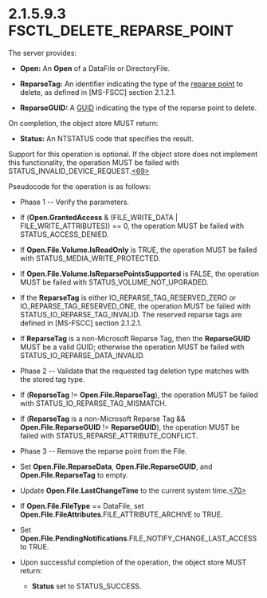 <html dir="LTR" xmlns:mshelp="http://msdn.microsoft.com/mshelp" xmlns:ddue="http://ddue.schemas.microsoft.com/authoring/2003/5" xmlns:xlink="http://www.w3.org/1999/xlink" xmlns:tool="http://www.microsoft.com/tooltip">
    <head>
        <meta http-equiv="Content-Type" content="text/html; CHARSET=utf-8"></meta>
        <meta name="save" content="history"></meta>
        <title>2.1.5.9.3 FSCTL_DELETE_REPARSE_POINT</title>
        <xml>
            <mshelp:toctitle title="2.1.5.9.3 FSCTL_DELETE_REPARSE_POINT"></mshelp:toctitle>
            <mshelp:rltitle title="[MS-FSA]: FSCTL_DELETE_REPARSE_POINT"></mshelp:rltitle>
            <mshelp:keyword index="A" term="0b7952d6-9588-4c9c-bbb7-4875014a0fac"></mshelp:keyword>
            <mshelp:attr name="DCSext.ContentType" value="open specification"></mshelp:attr>
            <mshelp:attr name="AssetID" value="0b7952d6-9588-4c9c-bbb7-4875014a0fac"></mshelp:attr>
            <mshelp:attr name="TopicType" value="kbRef"></mshelp:attr>
            <mshelp:attr name="DCSext.Title" value="[MS-FSA]: FSCTL_DELETE_REPARSE_POINT" />
        </xml>
    </head>
    <body>
        <div id="header">
            <h1 class="heading">2.1.5.9.3 FSCTL_DELETE_REPARSE_POINT</h1>
        </div>
        <div id="mainSection">
            <div id="mainBody">
                <div id="allHistory" class="saveHistory"></div>
                <div id="sectionSection0" class="section" name="collapseableSection">
                    

<p>The server provides:</p>

<ul><li><p><span><span> 
</span></span><b>Open:</b> An <b>Open</b> of a DataFile or DirectoryFile.</p>

</li><li><p><span><span> 
</span></span><b>ReparseTag:</b> An identifier indicating the type of the <a href="682f0f59-385c-4351-b81a-3b234f53db03.md#gt_4fed0b53-5fc8-4818-886f-93d87f3035e1">reparse point</a> to delete, as
defined in <mshelp:link keywords="efbfe127-73ad-4140-9967-ec6500e66d5e" tabindex="0">[MS-FSCC]</mshelp:link>
section <mshelp:link keywords="c8e77b37-3909-4fe6-a4ea-2b9d423b1ee4" tabindex="0">2.1.2.1</mshelp:link>.</p>

</li><li><p><span><span> 
</span></span><b>ReparseGUID:</b> A <a href="682f0f59-385c-4351-b81a-3b234f53db03.md#gt_f49694cc-c350-462d-ab8e-816f0103c6c1">GUID</a> indicating the type of
the reparse point to delete.</p>

</li></ul><p>On completion, the object store MUST return:</p>

<ul><li><p><span><span> 
</span></span><b>Status:</b> An NTSTATUS code that specifies the result.</p>

</li></ul><p>Support for this operation is optional. If the object store
does not implement this functionality, the operation MUST be failed with
STATUS_INVALID_DEVICE_REQUEST.<a id="Appendix_A_Target_69"></a><a href="4e3695bd-7574-4f24-a223-b4679c065b63.md#Appendix_A_69" aria-label="Product behavior note 69">&lt;69&gt;</a></p>

<p>Pseudocode for the operation is as follows:</p>

<ul><li><p><span><span> 
</span></span>Phase 1 -- Verify the parameters.</p>

</li><li><p><span><span> 
</span></span>If (<b>Open.GrantedAccess</b> &amp; (FILE_WRITE_DATA |
FILE_WRITE_ATTRIBUTES)) == 0, the operation MUST be failed with
STATUS_ACCESS_DENIED.</p>

</li><li><p><span><span> 
</span></span>If <b>Open.File.Volume.IsReadOnly</b> is TRUE, the operation MUST
be failed with STATUS_MEDIA_WRITE_PROTECTED.</p>

</li><li><p><span><span> 
</span></span>If <b>Open.File.Volume.IsReparsePointsSupported</b> is FALSE, the
operation MUST be failed with STATUS_VOLUME_NOT_UPGRADED.</p>

</li><li><p><span><span> 
</span></span>If the <b>ReparseTag</b> is either IO_REPARSE_TAG_RESERVED_ZERO
or IO_REPARSE_TAG_RESERVED_ONE, the operation MUST be failed with
STATUS_IO_REPARSE_TAG_INVALID. The reserved reparse tags are defined in
[MS-FSCC] section 2.1.2.1.</p>

</li><li><p><span><span> 
</span></span>If <b>ReparseTag</b> is a non-Microsoft Reparse Tag, then the <b>ReparseGUID</b>
MUST be a valid GUID; otherwise the operation MUST be failed with
STATUS_IO_REPARSE_DATA_INVALID.</p>

</li><li><p><span><span> 
</span></span>Phase 2 -- Validate that the requested tag deletion type matches
with the stored tag type.</p>

</li><li><p><span><span> 
</span></span>If (<b>ReparseTag</b> != <b>Open.File.ReparseTag</b>), the
operation MUST be failed with STATUS_IO_REPARSE_TAG_MISMATCH.</p>

</li><li><p><span><span> 
</span></span>If (<b>ReparseTag</b> is a non-Microsoft Reparse Tag &amp;&amp; <b>Open.File.ReparseGUID</b>
!= <b>ReparseGUID</b>), the operation MUST be failed with
STATUS_REPARSE_ATTRIBUTE_CONFLICT.</p>

</li><li><p><span><span> 
</span></span>Phase 3 -- Remove the reparse point from the File.</p>

</li><li><p><span><span> 
</span></span>Set <b>Open.File.ReparseData</b>, <b>Open.File.ReparseGUID</b>,
and <b>Open.File.ReparseTag</b> to empty.</p>

</li><li><p><span><span> 
</span></span>Update <b>Open.File.LastChangeTime</b> to the current system
time.<a id="Appendix_A_Target_70"></a><a href="4e3695bd-7574-4f24-a223-b4679c065b63.md#Appendix_A_70" aria-label="Product behavior note 70">&lt;70&gt;</a></p>

</li><li><p><span><span> 
</span></span>If <b>Open.File.FileType</b> == DataFile, set <b>Open.File.FileAttributes</b>.FILE_ATTRIBUTE_ARCHIVE
to TRUE.</p>

</li><li><p><span><span> 
</span></span>Set <b>Open.File.PendingNotifications</b>.FILE_NOTIFY_CHANGE_LAST_ACCESS
to TRUE.</p>

</li><li><p><span><span> 
</span></span>Upon successful completion of the operation, the object store
MUST return:</p>

<ul><li><p><span><span>  </span></span><b>Status</b>
set to STATUS_SUCCESS.</p>

</li></ul></li></ul>
                </div>
            </div>
        </div>
    </body>
</html>